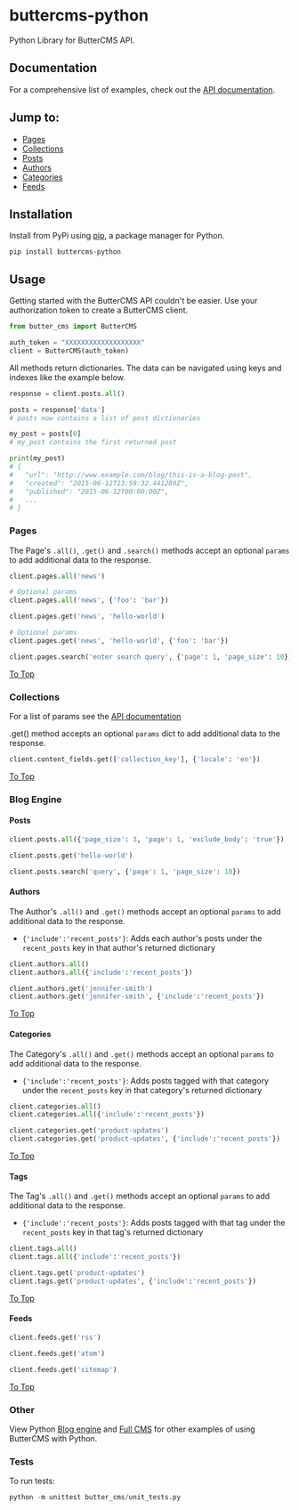 # buttercms-python

Python Library for ButterCMS API. 

## Documentation

For a comprehensive list of examples, check out the [API documentation](https://buttercms.com/docs/api/).

## Jump to:

* [Pages](#pages)
* [Collections](#collections)
* [Posts](#posts)
* [Authors](#authors)
* [Categories](#categories)
* [Feeds](#feeds)

## Installation

Install from PyPi using [pip](http://www.pip-installer.org/en/latest/), a
package manager for Python.

    pip install buttercms-python


## Usage

Getting started with the ButterCMS API couldn't be easier. Use your authorization token to create a ButterCMS client.

```python
from butter_cms import ButterCMS

auth_token = "XXXXXXXXXXXXXXXXXXX"
client = ButterCMS(auth_token)
```

All methods return dictionaries. The data can be navigated using keys and indexes like the example below.

```python
response = client.posts.all()

posts = response['data'] 
# posts now contains a list of post dictionaries

my_post = posts[0]
# my_post contains the first returned post

print(my_post)
# {
#   "url": "http://www.example.com/blog/this-is-a-blog-post",
#   "created": "2015-06-12T13:59:32.441289Z",
#   "published": "2015-06-12T00:00:00Z",
#   ...
# }
```

### Pages

The Page's `.all()`, `.get()` and `.search()` methods accept an optional `params` to add additional data to the response.

```python
client.pages.all('news')

# Optional params
client.pages.all('news', {'foo': 'bar'})
```


```python
client.pages.get('news', 'hello-world')

# Optional params
client.pages.get('news', 'hello-world', {'foo': 'bar'})
```

```python
client.pages.search('enter search query', {'page': 1, 'page_size': 10})
```

[To Top](#buttercms-python)


### Collections

For a list of params see the [API documentation](https://buttercms.com/docs/api/?python#collections)

.get() method accepts an optional `params` dict to add additional data to the response.

```python
client.content_fields.get(['collection_key'], {'locale': 'en'})
```

[To Top](#buttercms-python)


### Blog Engine

#### Posts

```python
client.posts.all({'page_size': 3, 'page': 1, 'exclude_body': 'true'})
```


```python
client.posts.get('hello-world')
```


```python
client.posts.search('query', {'page': 1, 'page_size': 10})
```

#### Authors

The Author's `.all()` and `.get()` methods accept an optional `params` to add additional data to the response.

* `{'include':'recent_posts'}`: Adds each author's posts under the `recent_posts` key in that author's returned dictionary

```python
client.authors.all()
client.authors.all({'include':'recent_posts'})
```


```python
client.authors.get('jennifer-smith')
client.authors.get('jennifer-smith', {'include':'recent_posts'})
```


[To Top](#buttercms-python)

#### Categories

The Category's `.all()` and `.get()` methods accept an optional `params` to add additional data to the response.

* `{'include':'recent_posts'}`: Adds posts tagged with that category under the `recent_posts` key in that category's returned dictionary

```python
client.categories.all()
client.categories.all({'include':'recent_posts'})
```


```python
client.categories.get('product-updates')
client.categories.get('product-updates', {'include':'recent_posts'})
```


[To Top](#buttercms-python)


#### Tags

The Tag's `.all()` and `.get()` methods accept an optional `params` to add additional data to the response.

* `{'include':'recent_posts'}`: Adds posts tagged with that tag under the `recent_posts` key in that tag's returned dictionary

```python
client.tags.all()
client.tags.all({'include':'recent_posts'})
```


```python
client.tags.get('product-updates')
client.tags.get('product-updates', {'include':'recent_posts'})
```


[To Top](#buttercms-python)

#### Feeds

```python
client.feeds.get('rss')
```


```python
client.feeds.get('atom')
```


```python
client.feeds.get('sitemap')
```


[To Top](#buttercms-python)



### Other

View Python [Blog engine](https://buttercms.com/python-blog-engine/) and [Full CMS](https://buttercms.com/python-cms/) for other examples of using ButterCMS with Python.

### Tests

To run tests:

```python
python -m unittest butter_cms/unit_tests.py
```
